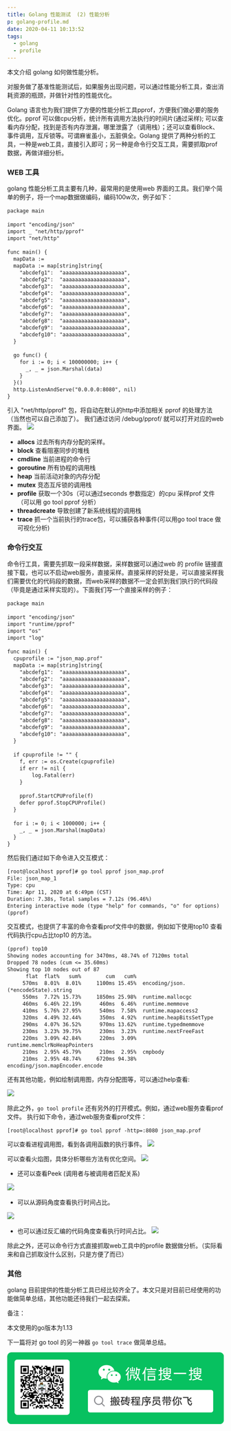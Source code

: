```yaml
---
title: Golang 性能测试  (2) 性能分析
p: golang-profile.md
date: 2020-04-11 10:13:52
tags:
  - golang
  - profile
---
```


本文介绍 golang 如何做性能分析。

<!--more-->

对服务做了基准性能测试后，如果服务出现问题，可以通过性能分析工具，查出消耗资源的瓶颈，并做针对性的性能优化。

Golang 语言也为我们提供了方便的性能分析工具pprof，方便我们做必要的服务优化。pprof 可以做cpu分析，统计所有调用方法执行的时间片(通过采样); 可以查看内存分配，找到是否有内存泄漏，哪里泄露了（调用栈）；还可以查看Block、事件调用，互斥锁等。可谓麻雀虽小，五脏俱全。Golang 提供了两种分析的工具，一种是web工具，直接引入即可；另一种是命令行交互工具，需要抓取prof 数据，再做详细分析。

### WEB 工具
golang 性能分析工具主要有几种，最常用的是使用web 界面的工具。我们举个简单的例子，将一个map数据做编码，编码100w次，例子如下：

```golang
package main

import "encoding/json"
import _ "net/http/pprof"
import "net/http"

func main() {
  mapData := 
  mapData := map[string]string{
    "abcdefg1":  "aaaaaaaaaaaaaaaaaaaa",
    "abcdefg2":  "aaaaaaaaaaaaaaaaaaaa",
    "abcdefg3":  "aaaaaaaaaaaaaaaaaaaa",
    "abcdefg4":  "aaaaaaaaaaaaaaaaaaaa",
    "abcdefg5":  "aaaaaaaaaaaaaaaaaaaa",
    "abcdefg6":  "aaaaaaaaaaaaaaaaaaaa",
    "abcdefg7":  "aaaaaaaaaaaaaaaaaaaa",
    "abcdefg8":  "aaaaaaaaaaaaaaaaaaaa",
    "abcdefg9":  "aaaaaaaaaaaaaaaaaaaa",
    "abcdefg10": "aaaaaaaaaaaaaaaaaaaa",
  }

  go func() {
    for i := 0; i < 100000000; i++ {
      _, _ = json.Marshal(data)
    }
  }()
  http.ListenAndServe("0.0.0.0:8080", nil)
}

```

引入 "net/http/pprof" 包，将自动在默认的http中添加相关 pprof 的处理方法（当然也可以自己添加了）。
我们通过访问 /debug/pprof/ 就可以打开对应的web 界面。
![](web_profile.jpg)

  - **allocs**    过去所有内存分配的采样。
  - **block**     查看阻塞同步的堆栈
  - **cmdline**   当前进程的命令行
  - **goroutine** 所有协程的调用栈
  - **heap**      当前活动对象的内存分配
  - **mutex**     竞态互斥锁的调用栈     
  - **profile**   获取一个30s（可以通过seconds 参数指定）的cpu 采样prof 文件 （可以用 go tool pprof 分析）
  - **threadcreate** 导致创建了新系统线程的调用栈
  - **trace**     抓一个当前执行的trace包，可以捕获各种事件(可以用go tool trace 做可视化分析)

### 命令行交互

命令行工具，需要先抓取一段采样数据，采样数据可以通过web 的 profile 链接直接下载，也可以不启动web服务，直接采样。直接采样的好处是，可以直接采样我们需要优化的代码段的数据，而web采样的数据不一定会抓到我们执行的代码段（毕竟是通过采样实现的）。下面我们写一个直接采样的例子：

```golang
package main

import "encoding/json"
import "runtime/pprof"
import "os"
import "log"

func main() {
  cpuprofile := "json_map.prof"
  mapData := map[string]string{
  	"abcdefg1":  "aaaaaaaaaaaaaaaaaaaa",
  	"abcdefg2":  "aaaaaaaaaaaaaaaaaaaa",
  	"abcdefg3":  "aaaaaaaaaaaaaaaaaaaa",
  	"abcdefg4":  "aaaaaaaaaaaaaaaaaaaa",
  	"abcdefg5":  "aaaaaaaaaaaaaaaaaaaa",
  	"abcdefg6":  "aaaaaaaaaaaaaaaaaaaa",
  	"abcdefg7":  "aaaaaaaaaaaaaaaaaaaa",
  	"abcdefg8":  "aaaaaaaaaaaaaaaaaaaa",
  	"abcdefg9":  "aaaaaaaaaaaaaaaaaaaa",
  	"abcdefg10": "aaaaaaaaaaaaaaaaaaaa",
  }

  if cpuprofile != "" {
  	f, err := os.Create(cpuprofile)
  	if err != nil {
  		log.Fatal(err)
  	}

  	pprof.StartCPUProfile(f)
  	defer pprof.StopCPUProfile()
  }

  for i := 0; i < 1000000; i++ {
  	_, _ = json.Marshal(mapData)
  }
}

```

然后我们通过如下命令进入交互模式：
```
[root@localhost pprof]# go tool pprof json_map.prof
File: json_map_1
Type: cpu
Time: Apr 11, 2020 at 6:49pm (CST)
Duration: 7.38s, Total samples = 7.12s (96.46%)
Entering interactive mode (type "help" for commands, "o" for options)
(pprof)
```

交互模式，也提供了丰富的命令查看prof文件中的数据，例如如下使用top10 查看代码执行cpu占比top10 的方法。

```
(pprof) top10
Showing nodes accounting for 3470ms, 48.74% of 7120ms total
Dropped 78 nodes (cum <= 35.60ms)
Showing top 10 nodes out of 87
      flat  flat%   sum%        cum   cum%
     570ms  8.01%  8.01%     1100ms 15.45%  encoding/json.(*encodeState).string
     550ms  7.72% 15.73%     1850ms 25.98%  runtime.mallocgc
     460ms  6.46% 22.19%      460ms  6.46%  runtime.memmove
     410ms  5.76% 27.95%      540ms  7.58%  runtime.mapaccess2
     320ms  4.49% 32.44%      350ms  4.92%  runtime.heapBitsSetType
     290ms  4.07% 36.52%      970ms 13.62%  runtime.typedmemmove
     230ms  3.23% 39.75%      230ms  3.23%  runtime.nextFreeFast
     220ms  3.09% 42.84%      220ms  3.09%  runtime.memclrNoHeapPointers
     210ms  2.95% 45.79%      210ms  2.95%  cmpbody
     210ms  2.95% 48.74%     6720ms 94.38%  encoding/json.mapEncoder.encode
```

还有其他功能，例如绘制调用图，内存分配图等，可以通过help查看:

![](cmd_profile.jpg)

除此之外，`go tool profile` 还有另外的打开模式。例如，通过web服务查看prof 文件。
执行如下命令，通过web服务查看prof文件：
```
[root@localhost pprof]# go tool pprof -http=:8080 json_map.prof
```

可以查看进程调用图，看到各调用函数的执行事件。
![](cmd_web.jpg)

可以查看火焰图，具体分析哪些方法有优化空间。
![](cmd_web_flame.jpg)

- 还可以查看Peek (调用者与被调用者匹配关系)

![](peek.jpg)

- 可以从源码角度查看执行时间占比。

![](source.jpg)

- 也可以通过反汇编的代码角度查看执行时间占比。
![](disassemble.jpg)


除此之外，还可以命令行方式直接抓取web工具中的profile 数据做分析。（实际看来和自己抓取没什么区别，只是方便了而已）

### 其他

golang 目前提供的性能分析工具已经比较齐全了。本文只是对目前已经使用的功能做简单总结，其他功能还待我们一起去探索。

备注：

本文使用的go版本为1.13

下一篇将对 go tool 的另一神器 `go tool trace` 做简单总结。


![](/images/weixin_logo.png)
